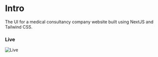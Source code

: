 # Intro

The UI for a medical consultancy company website built using NextJS and Tailwind CSS.

### Live

![Live]('./assets/images/next-med.png')
